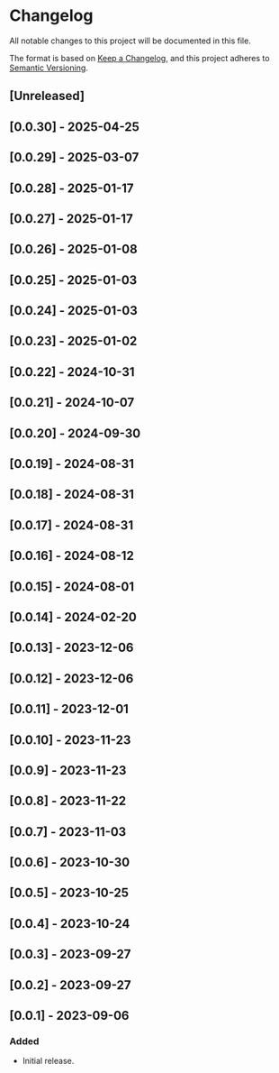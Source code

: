 # Changelog

All notable changes to this project will be documented in this file.

The format is based on [Keep a Changelog](https://keepachangelog.com/en/1.0.0/),
and this project adheres to [Semantic Versioning](https://semver.org/spec/v2.0.0.html).

## [Unreleased]

## [0.0.30] - 2025-04-25

## [0.0.29] - 2025-03-07

## [0.0.28] - 2025-01-17

## [0.0.27] - 2025-01-17

## [0.0.26] - 2025-01-08

## [0.0.25] - 2025-01-03

## [0.0.24] - 2025-01-03

## [0.0.23] - 2025-01-02

## [0.0.22] - 2024-10-31

## [0.0.21] - 2024-10-07

## [0.0.20] - 2024-09-30

## [0.0.19] - 2024-08-31

## [0.0.18] - 2024-08-31

## [0.0.17] - 2024-08-31

## [0.0.16] - 2024-08-12

## [0.0.15] - 2024-08-01

## [0.0.14] - 2024-02-20

## [0.0.13] - 2023-12-06

## [0.0.12] - 2023-12-06

## [0.0.11] - 2023-12-01

## [0.0.10] - 2023-11-23

## [0.0.9] - 2023-11-23

## [0.0.8] - 2023-11-22

## [0.0.7] - 2023-11-03

## [0.0.6] - 2023-10-30

## [0.0.5] - 2023-10-25

## [0.0.4] - 2023-10-24

## [0.0.3] - 2023-09-27

## [0.0.2] - 2023-09-27

## [0.0.1] - 2023-09-06

### Added
- Initial release.

